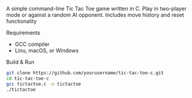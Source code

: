 A simple command-line Tic Tac Toe game written in C. Play in two-player mode or against a random AI opponent. Includes move history and reset functionality

Requirements
- GCC compiler
- Linu, macOS, or Windows

Build & Run
   ```bash
   git clone https://github.com/yourusername/tic-tac-toe-c.git
   cd tic-tac-toe-c
   gcc tictactoe.c -o tictactoe
   ./tictactoe
